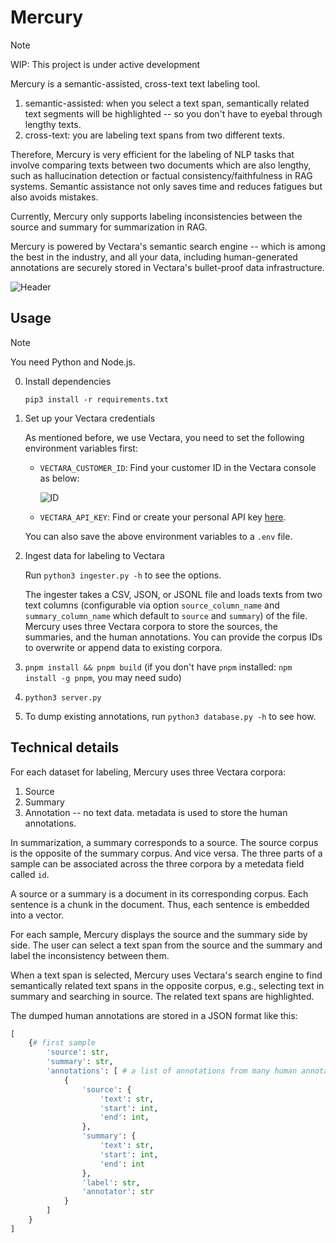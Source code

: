 # Mercury

> [!NOTE]
> WIP: This project is under active development

Mercury is a semantic-assisted, cross-text text labeling tool.

1. semantic-assisted: when you select a text span, semantically related text segments will be highlighted -- so you don't have to eyebal through lengthy texts.
2. cross-text: you are labeling text spans from two different texts.

Therefore, Mercury is very efficient for the labeling of NLP tasks that involve comparing texts between two documents which are also lengthy, such as hallucination detection or factual consistency/faithfulness in RAG systems. Semantic assistance not only saves time and reduces fatigues but also avoids mistakes.

Currently, Mercury only supports labeling inconsistencies between the source and summary for summarization in RAG.

Mercury is powered by Vectara's semantic search engine -- which is among the best in the industry, and all your data, including human-generated annotations are securely stored in Vectara's bullet-proof data infrastructure.

![Header](.github/header.png)

## Usage

> [!NOTE]
> You need Python and Node.js.

0. Install dependencies

   `pip3 install -r requirements.txt`

1. Set up your Vectara credentials

    As mentioned before, we use Vectara, you need to set the following environment variables first:

    - `VECTARA_CUSTOMER_ID`: Find your customer ID in the Vectara console as below:

        ![ID](.github/id.png)

    - `VECTARA_API_KEY`: Find or create your personal API key [here](https://console.vectara.com/console/apiAccess/personalApiKey).

    You can also save the above environment variables to a `.env` file.

2. Ingest data for labeling to Vectara

   Run `python3 ingester.py -h` to see the options.

   The ingester takes a CSV, JSON, or JSONL file and loads texts from two text columns (configurable via option `source_column_name` and `summary_column_name` which default to `source` and `summary`) of the file. Mercury uses three Vectara corpora to store the sources, the summaries, and the human annotations. You can provide the corpus IDs to overwrite or append data to existing corpora.

3. `pnpm install && pnpm build` (if you don't have `pnpm` installed: `npm install -g pnpm`, you may need sudo)
4. `python3 server.py`
5. To dump existing annotations, run `python3 database.py -h` to see how.

## Technical details

For each dataset for labeling, Mercury uses three Vectara corpora:

1. Source
2. Summary
3. Annotation -- no text data. metadata is used to store the human annotations.

In summarization, a summary corresponds to a source. The source corpus is the opposite of the summary corpus. And vice versa.
The three parts of a sample can be associated across the three corpora by a metedata field called `id`.

A source or a summary is a document in its corresponding corpus. Each sentence is a chunk in the document. Thus, each sentence is embedded into a vector.

For each sample, Mercury displays the source and the summary side by side. The user can select a text span from the source and the summary and label the inconsistency between them.

When a text span is selected, Mercury uses Vectara's search engine to find semantically related text spans in the opposite corpus, e.g., selecting text in summary and searching in source. The related text spans are highlighted.

The dumped human annotations are stored in a JSON format like this:

```python
[
    {# first sample 
        'source': str, 
        'summary': str,
        'annotations': [ # a list of annotations from many human annotators
            {
                'source': {
                    'text': str,
                    'start': int,
                    'end': int,
                },
                'summary': {
                    'text': str,
                    'start': int,
                    'end': int
                },
                'label': str,
                'annotator': str
            }
        ]
    }
]
```
